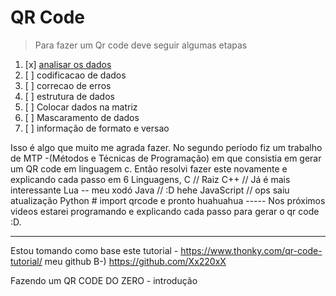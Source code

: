 # QR Code
> Para fazer um Qr code deve seguir algumas etapas
 1. [x] [analisar os  dados](https://www.thonky.com/qr-code-tutorial/data-analysis)
 2. [ ] codificacao de dados
 3. [ ] correcao de erros
 4. [ ] estrutura de dados
 5. [ ] Colocar dados na matriz
 6. [ ] Mascaramento de dados
 7. [ ] informação de formato e  versao




























<p>
Isso é algo que muito me agrada fazer. No segundo período fiz um trabalho de MTP -(Métodos e Técnicas de Programação) em que consistia em gerar um QR code em linguagem c.
Então resolvi fazer este novamente e explicando cada passo em 6 Linguagens,
C // Raiz
C++ // Já é mais interessante
Lua -- meu xodó 
Java // :D hehe
JavaScript // ops saiu atualização
Python # import qrcode e pronto huahuahua
-----
Nos próximos videos estarei programando e explicando cada passo para gerar o qr code :D.

-----
Estou tomando como base este tutorial - https://www.thonky.com/qr-code-tutorial/
meu github B-) https://github.com/Xx220xX


Fazendo um QR CODE DO ZERO - introdução
</p>
